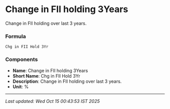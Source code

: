 # Change in FII holding 3Years
Change in FII holding over last 3 years.

### Formula
```text
Chg in FII Hold 3Yr
```


### Components
- **Name**: Change in FII holding 3Years
- **Short Name**: Chg in FII Hold 3Yr
- **Description**: Change in FII holding over last 3 years.
- **Unit**: %

---
*Last updated: Wed Oct 15 00:43:53 IST 2025*
